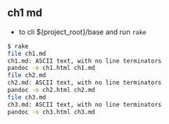 ## ch1 md

- to cli ${project_root}/base and run `rake`

```bash
$ rake
file ch1.md
ch1.md: ASCII text, with no line terminators
pandoc -o ch1.html ch1.md
file ch2.md
ch2.md: ASCII text, with no line terminators
pandoc -o ch2.html ch2.md
file ch3.md
ch3.md: ASCII text, with no line terminators
pandoc -o ch3.html ch3.md
```
